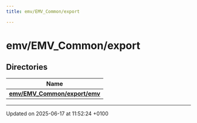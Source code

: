 ```yaml
---
title: emv/EMV_Common/export

---
```


# emv/EMV_Common/export



## Directories

| Name           |
| -------------- |
| **[emv/EMV_Common/export/emv](dir_f903da7b326800d8643fdc82fbf02ea6.md#dir-emv/emv-common/export/emv)**  |






-------------------------------

Updated on 2025-06-17 at 11:52:24 +0100
